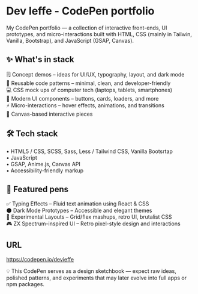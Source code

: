 # Dev Ieffe - CodePen portfolio

My CodePen portfolio — a collection of interactive front-ends, UI prototypes, and micro-interactions built with HTML, CSS (mainly in Tailwin, Vanilla, Bootstrap), and JavaScript (GSAP, Canvas).

## ✨ What's in stack
🗒️ Concept demos – ideas for UI/UX, typography, layout, and dark mode  
🔁 Reusable code patterns – minimal, clean, and developer-friendly  
💻 CSS mock ups of computer tech (laptops, tablets, smartphones)  
🎨 Modern UI components – buttons, cards, loaders, and more  
⚡️ Micro-interactions – hover effects, animations, and transitions  
🧩 Canvas-based interactive pieces  

## 🛠 Tech stack
• HTML5 / CSS, SCSS, Sass, Less / Tailwind CSS, Vanilla Bootsrtap  
• JavaScript   
• GSAP, Anime.js, Canvas API  
• Accessibility-friendly markup  

## 📌 Featured pens
✅ Typing Effects – Fluid text animation using React & CSS  
🌑 Dark Mode Prototypes – Accessible and elegant themes  
🧪 Experimental Layouts – Grid/flex mashups, retro UI, brutalist CSS  
🎮 ZX Spectrum-inspired UI – Retro pixel-style design and interactions  

## URL

https://codepen.io/devieffe  

💡 This CodePen serves as a design sketchbook — expect raw ideas, polished patterns, and experiments that may later evolve into full apps or npm packages.

